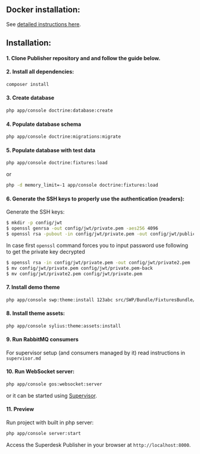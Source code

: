 ## Docker installation:

See [detailed instructions here](docker/README.md).

## Installation:

#### 1. Clone Publisher repository and and follow the guide below.

#### 2. Install all dependencies:

```bash
composer install
```

#### 3. Create database

```bash
php app/console doctrine:database:create
```

#### 4. Populate database schema

```bash
php app/console doctrine:migrations:migrate
```

#### 5. Populate database with test data
 

```bash
php app/console doctrine:fixtures:load
```

or 

```bash
php -d memory_limit=-1 app/console doctrine:fixtures:load
```


#### 6. Generate the SSH keys to properly use the authentication (readers):

Generate the SSH keys:


``` bash
$ mkdir -p config/jwt
$ openssl genrsa -out config/jwt/private.pem -aes256 4096
$ openssl rsa -pubout -in config/jwt/private.pem -out config/jwt/public.pem
```

In case first ```openssl``` command forces you to input password use following to get the private key decrypted
``` bash
$ openssl rsa -in config/jwt/private.pem -out config/jwt/private2.pem
$ mv config/jwt/private.pem config/jwt/private.pem-back
$ mv config/jwt/private2.pem config/jwt/private.pem
```

#### 7. Install demo theme

```bash
php app/console swp:theme:install 123abc src/SWP/Bundle/FixturesBundle/Resources/themes/DefaultTheme/ -f -p
```


#### 8. Install theme assets:

```bash
php app/console sylius:theme:assets:install
```

#### 9. Run RabbitMQ consumers

For supervisor setup (and consumers managed by it) read instructions in `supervisor.md`

#### 10. Run WebSocket server:

```bash
php app/console gos:websocket:server
```

or it can be started using [Supervisor](supervisor.md#running-websocket-server).

#### 11. Preview

Run project with built in php server:

```bash
php app/console server:start
```

Access the Superdesk Publisher in your browser at `http://localhost:8000`.
